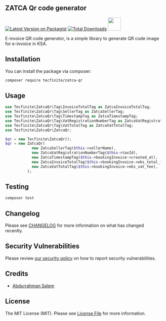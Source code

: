 



## ZATCA Qr code generator

[![Latest Version on Packagist](https://img.shields.io/packagist/v/tecfinite/zatca-qr.svg?style=flat-square)](https://packagist.org/packages/tecfinite/zatca-qr)
[![Total Downloads](https://img.shields.io/packagist/dt/tecfinite/zatca-qr.svg?style=flat-square)](https://packagist.org/packages/tecfinite/zatca-qr)
[<img width="42" src="https://www.tecfinite.com/assets/img/tfnt-logo.svg" />](https://tecfinite.com)


[//]: # ([![Tests]&#40;https://github.com/tecfinite/zatca-qr/actions/workflows/run-tests.yml/badge.svg?branch=main&#41;]&#40;https://github.com/tecfinite/zatca-qr/actions/workflows/run-tests.yml&#41;)

E-invoice QR code generator, is a simple library to generate QR code image for e-invoice in KSA.

## Installation

You can install the package via composer:

```bash
composer require tecfinite/zatca-qr
```

## Usage

```php
use Tecfinite\ZatcaQr\Tag\InvoiceTotalTag as ZatcaInvoiceTotalTag;
use Tecfinite\ZatcaQr\Tag\SellerTag as ZatcaSellerTag;
use Tecfinite\ZatcaQr\Tag\TimestampTag as ZatcaTimestampTag;
use Tecfinite\ZatcaQr\Tag\VatRegistrationNumberTag as ZatcaVatRegistrationNumberTag;
use Tecfinite\ZatcaQr\Tag\VatTotalTag as ZatcaVatTotalTag;
use Tecfinite\ZatcaQr\ZatcaQr;
````

```php
$qr = new Tecfinite\ZatcaQr();
$qr = new ZatcaQr(
            new ZatcaSellerTag($this->sellerName),
            new ZatcaVatRegistrationNumberTag($this->taxId),
            new ZatcaTimestampTag($this->bookingInvoice->created_at),
            new ZatcaInvoiceTotalTag($this->bookingInvoice->ebs_total_fee),
            new ZatcaVatTotalTag($this->bookingInvoice->ebs_vat_fee),
          );
```

## Testing

```bash
composer test
```

## Changelog

Please see [CHANGELOG](CHANGELOG.md) for more information on what has changed recently.

## Security Vulnerabilities

Please review [our security policy](../../security/policy) on how to report security vulnerabilities.

## Credits

- [Abdurrahman Salem](https://ahussalem.me)

[//]: # (- [All Contributors]&#40;../../contributors&#41;)

## License

The MIT License (MIT). Please see [License File](LICENSE.md) for more information.
